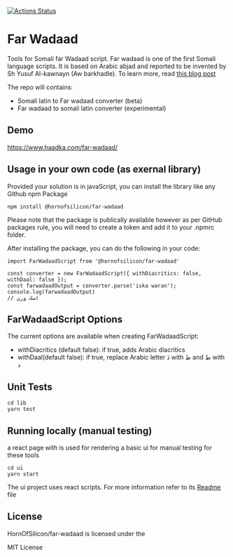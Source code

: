 [![Actions Status](https://github.com/HornOfSilicon/far-wadaad/workflows/npm-publish/badge.svg)](https://github.com/HornOfSilicon/far-wadaad/actions)

# Far Wadaad

Tools for Somali far Wadaad script. Far wadaad is one of the first Somali language scripts. It is based on Arabic abjad and reported to be invented by Sh Yusuf Al-kawnayn (Aw barkhadle). To learn more, read [this blog post](https://www.haadka.com/blog/2020-10-11-reclaiming-somali-aw-barkhadles-script-somali-abs/)

The repo will contains:

- Somali latin to Far wadaad converter (beta)
- Far wadaad to somali latin converter (experimental)

## Demo

https://www.haadka.com/far-wadaad/

## Usage in your own code (as exernal library)

Provided your solution is in javaScript, you can install the library like any Github npm Package

```
npm install @hornofsilicon/far-wadaad
```

Please note that the package is publically available however as per GitHub packages rule, you will need to create a token and add it to your .npmrc folder.

After installing the package, you can do the following in your code:

```
import FarWadaadScript from '@hornofsilicon/far-wadaad'

const converter = new FarWadaadScript({ withDiacritics: false, withDaal: false });
const farwadaadOutput = converter.parse('iska waran');
console.log(farwadaadOutput)
// اسك ورن

```
## FarWadaadScript Options

The current options are available when creating FarWadaadScript:
- withDiacritics (default false): if true, adds Arabic diacritics 
- withDaal(default false): if true, replace Arabic letter ڎ with ط and ط with د

## Unit Tests

```
cd lib
yarn test

```

## Running locally (manual testing)

a react page with is used for rendering a basic ui for manual testing for these tools

```
cd ui
yarn start
```

The ui project uses react scripts. For more information refer to its [Readme](./ui/Readme.md) file

## License

HornOfSilicon/far-wadaad is licensed under the

MIT License
